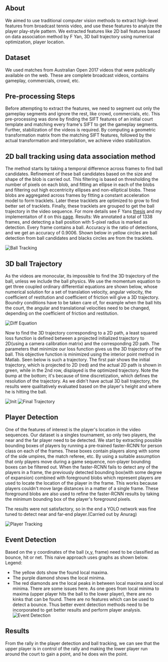 ## About

We aimed to use traditional computer vision methods to extract high-level features from broadcast tennis video, and use these features to analyze the player play-style pattern. We extracted features like 2D ball features based on data association method by F Yan, 3D ball trajectory using numerical optimization, player location.

## Dataset
We used matches from Australian Open 2017 videos that were publically available on the web. These are complete broadcast videos, contains gameplay, commercials, crowd, etc.

## Pre-processing Steps
Before attempting to extract the features, we need to segment out only the gameplay segments and ignore the rest, like crowd, commercials, etc. This pre-processing was done by finding the SIFT features of an initial court template and matching every frame's SIFT to get the gameplay segments. Further, stabilization of the videos is required. By computing a geometric transformation matrix from the matching SIFT features, followed by the actual transformation and interpolation, we achieve video stabilization.

## 2D ball tracking using data association method
The method starts by taking a temporal difference across frames to find ball candidates. Refinement of these ball candidates based on the size and shape of the blob is carried out. This filtering is based on thresholding the number of pixels on each blob, and fitting an ellipse in each of the blobs and filtering out high eccentricity ellipses and non-elliptical blobs. These blobs are aggregated across frames by fitting a constant acceleration model to form tracklets. Later these tracklets are optimized to grow to find better set of tracklets. Finally, these tracklets are grouped to get the ball trajectory in the video sequence. For more details see F Yans [thesis](https://pdfs.semanticscholar.org/d135/b747e99e6a06f5ecac5462b53c1b7bd259e2.pdf) and my implementaiton of it on this [page](https://researchweb.iiit.ac.in/~vishal.tiwari/ball_tracking_BTV.html).
Results: We annotated a total of 1338 frames, and detecting a ball position with 5-pixel radius is marked as detection. Every frame contains a ball. Accuracy is the ratio of detections, and we get an accuracy of 0.9006. Shown below in yellow circles are ball detection from ball candidates and blacks circles are from the tracklets. 

![Ball Tracking](https://i.imgur.com/7YgmKof.png)

## 3D ball Trajectory
As the videos are monocular, its impossible to find the 3D trajectory of the ball, unless we include the ball physics. We use the momentum equation to get three coupled ordinary differential equations are shown below, whose numerical solution for a set of translation velocity, angular velocity, the coefficient of restitution and coefficient of friction will give a 3D trajectory. Boundry conditions have to be taken care of, for example when the ball hits the court, the angular and translational velocities need to be changed, depending on the coefficient of friction and restitution.

![Diff Equation](https://i.imgur.com/fV4zaAT.jpg)

Now to find the 3D trajectory corresponding to a 2D path, a least squared loss function is defined between a projected initialized trajectory to 2D(using a camera calibration matrix) and the corresponding 2D path. The parameters that minimize our loss function gives us the 3D trajectory of the ball. This objective function is minimized using the interior point method in Matlab. Seen below is such a trajectory. The first pair shows the initial trajectory, which is projected to 2D (red) and the actual 2D path is shown in green, while in the 2nd row, displayed is the optimized trajectory. Note the bump at the bottom; it's because of time discretization, which defines the resolution of the trajectory. As we didn't have actual 3D ball trajectory, the results were qualitatively evaluated based on the player's height and where he is hitting the ball.

![Init](https://i.imgur.com/5BsJDIZ.png)
![Final Trajectory](https://i.imgur.com/phZR1NP.png)

## Player Detection
One of the features of interest is the player's location in the video sequences. Our dataset is a singles tournament, so only two players, the near and the far player need to be detected. We start by extracting possible bounding boxes of players by running a pre-trained faster-RCNN for person class on each of the frames. These boxes contain players along with some of the side umpires, the match referee, etc. By using a suitable assumption that only players move during a game sequence, non-player bounding boxes can be filtered out. When the faster-RCNN fails to detect any of the players in a frame, the previously detected bounding box(with some degree of expansion) combined with foreground blobs which represent players are used to locate the location of the player in the frame. This works because players couldn't move large distances in a matter of a single frame. These foreground blobs are also used to refine the faster-RCNN results by taking the minimum bounding box of the player's foreground pixels.

The results were not satisfactory, so in the end a YOLO network was fine tuned to detect near and far-end player.(Carried out by Anurag)

![Player Tracking](https://i.imgur.com/JSZWUy5.png)

## Event Detection
Based on the y coordinates of the ball (x,y, frame) need to be classified as bounce, hit or net. This naive approach uses graphs as shown below.
Legend:
- The yellow dots show the found local maxima.
- The purple diamond shows the local minima.
- The red diamonds are the local peaks in between local maxima and local minima.
There are some issues here. As one goes from local minima to maxima (upper player hits the ball to the lower player), there are no kinks that can be found. There are no features which can be used to detect a bounce. Thus better event detection methods need to be incorporated to get better results and perform player analysis.
![Event Detection](https://i.imgur.com/WAzd0Cb.png)

## Results
From the rally in the player detection and ball tracking, we can see that the upper player is in control of the rally and making the lower player run around the court to gain a point, and he does win the point.

